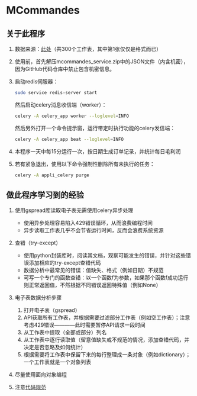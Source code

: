 # MCommandes

## 关于此程序

1. 数据来源：[此处](https://docs.google.com/spreadsheets/d/1SJTOn0FNIzy76FH8OeSz1Ul55lJkL-ZkmWAUaa5tFGo/edit?usp=sharing)（共300个工作表，其中第1张仅仅是格式而已）

2. 使用前，首先解压mcommandes_service.zip中的JSON文件（内含机密），因为GitHub代码仓库中禁止包含机密信息。

3. 启动redis伺服器：
    ```bash
    sudo service redis-server start
    ```
    然后启动celery消息收信端（worker）：
    ```bash
    celery -A celery_app worker --loglevel=INFO
    ```
    然后另外打开一个命令提示窗，运行带定时执行功能的celery发信端：
    ```bash
    celery -A celery_app beat --loglevel=INFO
    ```

4. 本程序一天中每15分运行一次，按日期生成订单记录，并统计每日毛利润

5. 若有紧急退出，使用以下命令强制性删除所有未执行的任务：
    ```bash
    celery -A appli_celery purge
    ```

## 做此程序学习到的经验

1. 使用gspread库读取电子表无需使用celery异步处理
    - 使用异步处理容易陷入429错误循环，从而浪费编程时间
    - 异步读取工作表几乎不会节省运行时间，反而会浪费系统资源

2. 查错（try-except）
    - 使用python封装库时，阅读其文档，观察可能发生的错误，并针对这些错误添加相应的try-except查错代码
    - 数据分析中最常见的错误：值缺失、格式（例如日期）不规范
    - 可写一个专门的函数查错：以一个函数f为参数，如果那个函数f成功运行则正常返回值，不然根据不同错误返回特殊值（例如None）
    
3. 电子表数据分析步骤
    1. 打开电子表（gspread）
    2. API获取所有工作表，并根据需要过滤部分工作表（例如空工作表）；注意考虑429错误————此时需要暂停API请求一段时间
    3. 从工作表中提取（全部或部分）列名
    4. 从工作表中逐行读取值（留意值缺失或不规范的情况，添加查错代码，并决定是否忽略及如何统计）
    5. 根据需要将工作表中保留下来的每行整理成一条对象（例如dictionary）；一个工作表就是一个对象列表

4. 尽量使用面向对象编程

5. 注意[代码规范](https://peps.python.org/pep-0008/)
